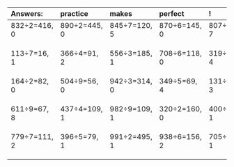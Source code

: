 | Answers: | practice | makes | perfect | ! |
| :--- | :--- | :--- | :--- | :--- |
| 832÷2=416, 0 | 890÷2=445, 0 | 845÷7=120, 5 | 870÷6=145, 0 | 807÷8=100, 7 | 
|   |   |   |   |   | 
|   |   |   |   |   | 
|   |   |   |   |   | 
| 113÷7=16, 1 | 366÷4=91, 2 | 556÷3=185, 1 | 708÷6=118, 0 | 319÷5=63, 4 | 
|   |   |   |   |   | 
|   |   |   |   |   | 
|   |   |   |   |   | 
| 164÷2=82, 0 | 504÷9=56, 0 | 942÷3=314, 0 | 349÷5=69, 4 | 131÷4=32, 3 | 
|   |   |   |   |   | 
|   |   |   |   |   | 
|   |   |   |   |   | 
| 611÷9=67, 8 | 437÷4=109, 1 | 982÷9=109, 1 | 320÷2=160, 0 | 400÷7=57, 1 | 
|   |   |   |   |   | 
|   |   |   |   |   | 
|   |   |   |   |   | 
| 779÷7=111, 2 | 396÷5=79, 1 | 991÷2=495, 1 | 938÷6=156, 2 | 705÷8=88, 1 | 
|   |   |   |   |   | 
|   |   |   |   |   | 
|   |   |   |   |   | 
